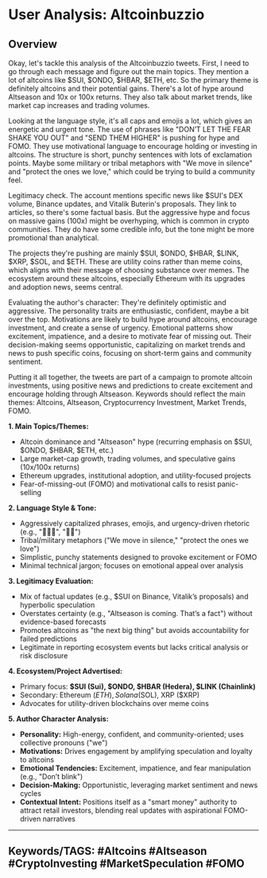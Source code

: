 # User Analysis: Altcoinbuzzio

## Overview

<think>
Okay, let's tackle this analysis of the Altcoinbuzzio tweets. First, I need to go through each message and figure out the main topics. They mention a lot of altcoins like $SUI, $ONDO, $HBAR, $ETH, etc. So the primary theme is definitely altcoins and their potential gains. There's a lot of hype around Altseason and 10x or 100x returns. They also talk about market trends, like market cap increases and trading volumes.

Looking at the language style, it's all caps and emojis a lot, which gives an energetic and urgent tone. The use of phrases like "DON’T LET THE FEAR SHAKE YOU OUT" and "SEND THEM HIGHER" is pushing for hype and FOMO. They use motivational language to encourage holding or investing in altcoins. The structure is short, punchy sentences with lots of exclamation points. Maybe some military or tribal metaphors with "We move in silence" and "protect the ones we love," which could be trying to build a community feel.

Legitimacy check. The account mentions specific news like $SUI's DEX volume, Binance updates, and Vitalik Buterin's proposals. They link to articles, so there's some factual basis. But the aggressive hype and focus on massive gains (100x) might be overhyping, which is common in crypto communities. They do have some credible info, but the tone might be more promotional than analytical.

The projects they're pushing are mainly $SUI, $ONDO, $HBAR, $LINK, $XRP, $SOL, and $ETH. These are utility coins rather than meme coins, which aligns with their message of choosing substance over memes. The ecosystem around these altcoins, especially Ethereum with its upgrades and adoption news, seems central.

Evaluating the author's character: They're definitely optimistic and aggressive. The personality traits are enthusiastic, confident, maybe a bit over the top. Motivations are likely to build hype around altcoins, encourage investment, and create a sense of urgency. Emotional patterns show excitement, impatience, and a desire to motivate fear of missing out. Their decision-making seems opportunistic, capitalizing on market trends and news to push specific coins, focusing on short-term gains and community sentiment.

Putting it all together, the tweets are part of a campaign to promote altcoin investments, using positive news and predictions to create excitement and encourage holding through Altseason. Keywords should reflect the main themes: Altcoins, Altseason, Cryptocurrency Investment, Market Trends, FOMO.
</think>

**1. Main Topics/Themes:**  
- Altcoin dominance and "Altseason" hype (recurring emphasis on $SUI, $ONDO, $HBAR, $ETH, etc.)  
- Large market-cap growth, trading volumes, and speculative gains (10x/100x returns)  
- Ethereum upgrades, institutional adoption, and utility-focused projects  
- Fear-of-missing-out (FOMO) and motivational calls to resist panic-selling  

**2. Language Style & Tone:**  
- Aggressively capitalized phrases, emojis, and urgency-driven rhetoric (e.g., "🚀🚀🚀", "🚨🚨")  
- Tribal/military metaphors ("We move in silence," "protect the ones we love")  
- Simplistic, punchy statements designed to provoke excitement or FOMO  
- Minimal technical jargon; focuses on emotional appeal over analysis  

**3. Legitimacy Evaluation:**  
- Mix of factual updates (e.g., $SUI on Binance, Vitalik’s proposals) and hyperbolic speculation  
- Overstates certainty (e.g., "Altseason is coming. That’s a fact") without evidence-based forecasts  
- Promotes altcoins as "the next big thing" but avoids accountability for failed predictions  
- Legitimate in reporting ecosystem events but lacks critical analysis or risk disclosure  

**4. Ecosystem/Project Advertised:**  
- Primary focus: **$SUI (Sui), $ONDO, $HBAR (Hedera), $LINK (Chainlink)**  
- Secondary: Ethereum ($ETH), Solana ($SOL), XRP ($XRP)  
- Advocates for utility-driven blockchains over meme coins  

**5. Author Character Analysis:**  
- **Personality:** High-energy, confident, and community-oriented; uses collective pronouns ("we")  
- **Motivations:** Drives engagement by amplifying speculation and loyalty to altcoins  
- **Emotional Tendencies:** Excitement, impatience, and fear manipulation (e.g., "Don’t blink")  
- **Decision-Making:** Opportunistic, leveraging market sentiment and news cycles  
- **Contextual Intent:** Positions itself as a "smart money" authority to attract retail investors, blending real updates with aspirational FOMO-driven narratives  

---  
**Keywords/TAGS:** #Altcoins #Altseason #CryptoInvesting #MarketSpeculation #FOMO
---
